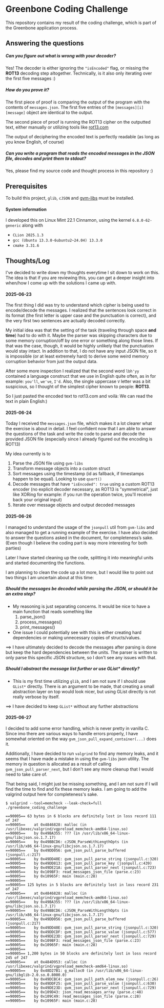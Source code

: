 # Greenbone Coding Challenge

This repository contains my result of the coding challenge, which is part of
the Greenbone application process.

## Answering the questions

##### Can you figure out what is wrong with your decoder?

Yes! The decoder is either ignoring the `"isEncoded"` flag, or missing the **ROT13**
decoding step altogether. Technically, is it also only iterating over the first
five messages :)


##### How do you prove it?

The first piece of proof is comparing the output of the program with the contents of
`messages.json`. The first five entries of the `[messages][i][message]` object
are identical to the output.

The second piece of proof is running the ROT13 cipher on the outputted text, either
manually or utilizing tools like [rot13.com](https://rot13.com/)

The output of deciphering the encoded text is perfectly readable
(as long as you know English, of course)


##### Can you write a program that reads the encoded messages in the JSON file, decodes and print them to stdout?

Yes, please find my source code and thought process in this repository :)


## Prerequisites

To build this project, `glib`, `cJSON` and [gvm-libs](https://github.com/greenbone/gvm-libs) must be installed.

#### System information

I developed this on Linux Mint 22.1 Cinnamon, using the kernel `6.8.0-62-generic`
along with
- `CLion 2025.1.3`
- `gcc (Ubuntu 13.3.0-6ubuntu2~24.04) 13.3.0`
- `cmake 3.31.6`


## Thoughts/Log

I've decided to write down my thoughts everytime I sit down to work on this.
The idea is that if you are reviewing this, you can get a deeper insight into when/how I come
up with the solutions I came up with.

#### 2025-06-23
The first thing I did was try to understand which cipher is being used
to encode/decode the messages.
I realized that the sentences look correct in its format (the first letter is upper case and the punctuation is correct),
and the very first two sentences are actually decoded correctly.

My initial idea was that the setting of the task (traveling through space **and time**) had to do with it.
Maybe the parser was skipping characters due to some memory corruption/off by one error or something along those lines.
If that was the case, though, it would be highly unlikely that the punctuation would stay intact.
In addition to that, I do not have any input JSON file, so it is impossible (or at least extremely hard) to derive some
weird memory corruption behavior from just the output data.

After some more inspection I realized that the second word `lbh'yy` contained a language construct
that we use in English quite often, as in for example: `you'll`, `we've`, `I'd`.
Also, the single uppercase `V` letter was a bit suspicious, so I thought of the simplest cipher known to people: **ROT13**.

So I just pasted the encoded text to rot13.com and voilà: We can read the text in plain English:)

#### 2025-06-24
Today I received the `messages.json` file, which makes it a lot clearer what
the exercise is about in detail. I feel confident now that I am able
to answer the questions of the task and write the code to parse and decode the provided JSON file
(especially since I already figured out the encoding is ROT13)

My idea currently is to
1. Parse the JSON file using `gvm-libs`
2. Transform message objects into a custom struct
3. Sort messages using the timestamp (id as fallback, if timestamps happen to be equal). Looking to use `qsort()`
4. Decode messages that have `"isEncoded": true` using a custom ROT13 encoder
(no explicit decoder necessary, as ROT13 is "symmetrical", just like XORing for example: if you run the operation twice, you'll receive back your original input)
5. Iterate over message objects and output decoded messages

#### 2025-06-26
I managed to understand the usage of the `jsonpull` util from `gvm-libs` and also managed to
get a running example of the exercise.
I have also decided to answer the questions asked in the document, for completeness’s sake. (Even though I believe the
coding part is way more interesting for both parties)

Later I have started cleaning up the code, splitting it into meaningful units and started documenting the functions.

I am planning to clean the code up a lot more, but I would like to point out two things I am uncertain about at this
time:

##### Should the messages be decoded while parsing the JSON, or should it be an extra step?

- My reasoning is just separating concerns. It would be nice to have a main function that
reads something like
  1. parse_json()
  2. process_messages()
  3. print_messages()
- One issue I could potentially see with this is either creating hard dependencies
or making unnecessary copies of structs/values.

==> I have ultimately decided to decode the messages after parsing is done but keep the hard
dependencies between the units. The parser is written to only parse this specific JSON structure,
so I don't see any issues with that.

##### Should I abstract the message list further or use GList* directly?

- This is my first time utilizing `glib`, and I am not sure if I should use `GList*` directly.
There is an argument to be made, that creating a small abstraction layer on top would look nicer,
but using GList directly is not really verbose by itself.

==> I have decided to keep `GList*` without any further abstractions


#### 2025-06-27

I decided to add some error handling, which is never pretty in vanilla C.
Since imo there are various ways to handle errors properly, I have somewhat oriented
on the way `gvm_json_pull_expand_container(...)` does it.

Additionally, I have decided to run `valgrind` to find any memory leaks, and it seems
that I have made a mistake in using the `gvm-libs` json utility.
The memory in question is allocated as a result of calling `gvm_json_pull_parser_next`,
but I don't see any more cleanup that I would need to take care of.

That being said, I might just be missing something, and I am not sure if I will find the time to find and fix
these memory leaks.
I am going to add the valgrind output here for completeness's sake.

```
$ valgrind --tool=memcheck --leak-check=full ./greenbone_coding_challenge

==90005== 63 bytes in 6 blocks are definitely lost in loss record 111 of 247
==90005==    at 0x4846828: malloc (in /usr/libexec/valgrind/vgpreload_memcheck-amd64-linux.so)
==90005==    by 0x49BA355: ??? (in /usr/lib/x86_64-linux-gnu/libcjson.so.1.7.17)
==90005==    by 0x49BBCD6: cJSON_ParseWithLengthOpts (in /usr/lib/x86_64-linux-gnu/libcjson.so.1.7.17)
==90005==    by 0x49DD056: gvm_json_pull_parse_buffered (jsonpull.c:217)
==90005==    by 0x49DD40E: gvm_json_pull_parse_string (jsonpull.c:320)
==90005==    by 0x49DD813: gvm_json_pull_parse_key (jsonpull.c:439)
==90005==    by 0x49DE21A: gvm_json_pull_parser_next (jsonpull.c:723)
==90005==    by 0x109BF3: read_messages_json_file (parse.c:23)
==90005==    by 0x10965F: main (main.c:28)
==90005== 
==90005== 125 bytes in 5 blocks are definitely lost in loss record 231 of 247
==90005==    at 0x4846828: malloc (in /usr/libexec/valgrind/vgpreload_memcheck-amd64-linux.so)
==90005==    by 0x49BA355: ??? (in /usr/lib/x86_64-linux-gnu/libcjson.so.1.7.17)
==90005==    by 0x49BBCD6: cJSON_ParseWithLengthOpts (in /usr/lib/x86_64-linux-gnu/libcjson.so.1.7.17)
==90005==    by 0x49DD056: gvm_json_pull_parse_buffered (jsonpull.c:217)
==90005==    by 0x49DD40E: gvm_json_pull_parse_string (jsonpull.c:320)
==90005==    by 0x49DDCDF: gvm_json_pull_parse_value (jsonpull.c:577)
==90005==    by 0x49DE23D: gvm_json_pull_parser_next (jsonpull.c:729)
==90005==    by 0x109BF3: read_messages_json_file (parse.c:23)
==90005==    by 0x10965F: main (main.c:28)
==90005== 
==90005== 1,200 bytes in 50 blocks are definitely lost in loss record 245 of 247
==90005==    at 0x484D953: calloc (in /usr/libexec/valgrind/vgpreload_memcheck-amd64-linux.so)
==90005==    by 0x48D27B1: g_malloc0 (in /usr/lib/x86_64-linux-gnu/libglib-2.0.so.0.8000.0)
==90005==    by 0x49DCBC4: gvm_json_pull_path_elem_new (jsonpull.c:26)
==90005==    by 0x49DDF25: gvm_json_pull_parse_value (jsonpull.c:630)
==90005==    by 0x49DE23D: gvm_json_pull_parser_next (jsonpull.c:729)
==90005==    by 0x109D43: json_read_messages_array (parse.c:48)
==90005==    by 0x109C49: read_messages_json_file (parse.c:28)
==90005==    by 0x10965F: main (main.c:28)
```

